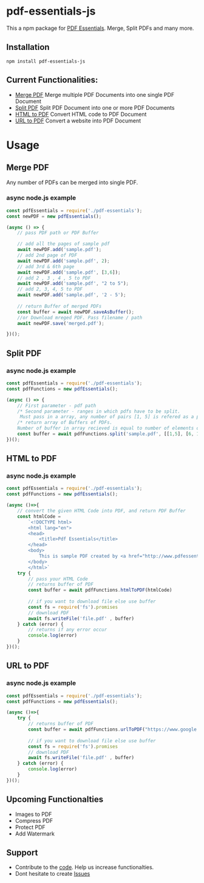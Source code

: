 # pdf-essentials-js
This a npm package for [PDF Essentials](https://www.pdfessentials.com). Merge, Split PDFs and many more.

## Installation
`npm install pdf-essentials-js`

## Current Functionalities:
- [Merge PDF](#h2merge-pdfh2)
    Merge multiple PDF Documents into one single PDF Document
- [Split PDF](#h2split-pdfh2)
    Split PDF Document into one or more PDF Documents
- [HTML to PDF](#h2html-to-pdfh2)
    Convert HTML code to PDF Document
- [URL to PDF](#h2url-to-pdfh2)
    Convert a website into PDF Document

## <h1>Usage</h1>

## <h2>Merge PDF</h2>
Any number of PDFs can be merged into single PDF.
### async node.js example
```js
const pdfEssentials = require('./pdf-essentials');
const newPDF = new pdfEssentials();

(async () => {
    // pass PDF path or PDF Buffer

    // add all the pages of sample pdf
    await newPDF.add('sample.pdf');
    // add 2nd page of PDF
    await newPDF.add('sample.pdf', 2);
    // add 3rd & 6th page
    await newPDF.add('sample.pdf', [3,6]);
    // add 2 , 3 , 4 , 5 to PDF
    await newPDF.add('sample.pdf', "2 to 5");
    // add 2, 3, 4, 5 to PDF
    await newPDF.add('sample.pdf', '2 - 5');
    
    // return Buffer of merged PDFs
    const buffer = await newPDF.saveAsBuffer();
    //or Download mreged PDF. Pass filename / path 
    await newPDF.save('merged.pdf');

})();
```

## <h2>Split PDF</h2>

### async node.js example
```js
const pdfEssentials = require('./pdf-essentials');
const pdfFunctions = new pdfEssentials();

(async () => {
    // First parameter - pdf path
    /* Second parameter - ranges in which pdfs have to be split. 
     Must pass in a array, any number of pairs [1, 5] is refered as a pair. */ 
    /* return array of Buffers of PDFs. 
    Number of buffer in array recieved is equal to number of elements of pairs in array we passed. */
    const buffer = await pdfFunctions.split('sample.pdf', [[1,5], [6, 10]]);
})();
```

## <h2>HTML to PDF</h2>

### async node.js example
```js
const pdfEssentials = require('./pdf-essentials');
const pdfFunctions = new pdfEssentials();

(async ()=>{
    // convert the given HTML Code into PDF, and return PDF Buffer
    const htmlCode = 
        `<!DOCTYPE html>
        <html lang="en">
        <head>
            <title>Pdf Essentials</title>
        </head>
        <body>
            This is sample PDF created by <a href="http://www.pdfessentials.com">PDF Essentials</a> 
        </body>
        </html>`
    try {
        // pass your HTML Code
        // returns buffer of PDF
        const buffer = await pdfFunctions.htmlToPDF(htmlCode)
    
        // if you want to download file else use buffer
        const fs = require('fs').promises
        // download PDF 
        await fs.writeFile('file.pdf' , buffer)
    } catch (error) {
        // returns if any error occur
        console.log(error)
    }
})();
```

## <h2>URL to PDF</h2>

### async node.js example

```js
const pdfEssentials = require('./pdf-essentials');
const pdfFunctions = new pdfEssentials();

(async ()=>{
    try {
        // returns buffer of PDF
        const buffer = await pdfFunctions.urlToPDF("https://www.google.com");
        
        // if you want to download file else use buffer
        const fs = require('fs').promises
        // download PDF 
        await fs.writeFile('file.pdf' , buffer)
    } catch (error) {
        console.log(error)
    }
})();
```

## Upcoming Functionalties
- Images to PDF
- Compress PDF
- Protect PDF
- Add Watermark

## Support
- Contribute to the [code](https://github.com/bhavuk2002/pdf-essentials-js). Help us increase functionalties.
- Dont hesitate to create [Issues](https://github.com/bhavuk2002/pdf-essentials-js/issues/new)